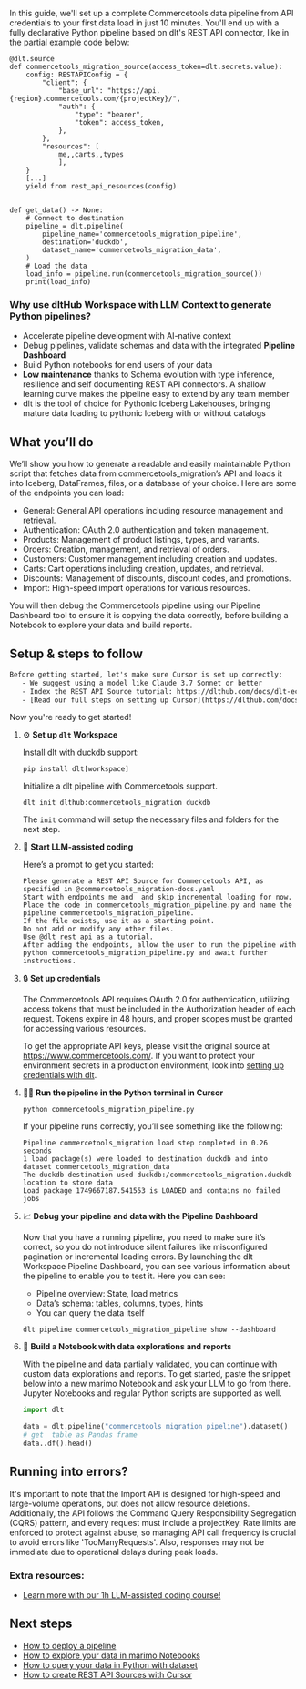 In this guide, we'll set up a complete Commercetools data pipeline from API credentials to your first data load in just 10 minutes. You'll end up with a fully declarative Python pipeline based on dlt's REST API connector, like in the partial example code below:

```python-outcome
@dlt.source
def commercetools_migration_source(access_token=dlt.secrets.value):
    config: RESTAPIConfig = {
        "client": {
            "base_url": "https://api.{region}.commercetools.com/{projectKey}/",
            "auth": {
                "type": "bearer",
                "token": access_token,
            },
        },
        "resources": [
            me,,carts,,types
            ],
    }
    [...]
    yield from rest_api_resources(config)


def get_data() -> None:
    # Connect to destination
    pipeline = dlt.pipeline(
        pipeline_name='commercetools_migration_pipeline',
        destination='duckdb',
        dataset_name='commercetools_migration_data', 
    )
    # Load the data
    load_info = pipeline.run(commercetools_migration_source())
    print(load_info) 
```

### Why use dltHub Workspace with LLM Context to generate Python pipelines?

- Accelerate pipeline development with AI-native context
- Debug pipelines, validate schemas and data with the integrated **Pipeline Dashboard**
- Build Python notebooks for end users of your data
- **Low maintenance** thanks to Schema evolution with type inference, resilience and self documenting REST API connectors. A shallow learning curve makes the pipeline easy to extend by any team member
- dlt is the tool of choice for Pythonic Iceberg Lakehouses, bringing mature data loading to pythonic Iceberg with or without catalogs

## What you’ll do

We’ll show you how to generate a readable and easily maintainable Python script that fetches data from commercetools_migration’s API and loads it into Iceberg, DataFrames, files, or a database of your choice. Here are some of the endpoints you can load:

- General: General API operations including resource management and retrieval.
- Authentication: OAuth 2.0 authentication and token management.
- Products: Management of product listings, types, and variants.
- Orders: Creation, management, and retrieval of orders.
- Customers: Customer management including creation and updates.
- Carts: Cart operations including creation, updates, and retrieval.
- Discounts: Management of discounts, discount codes, and promotions.
- Import: High-speed import operations for various resources.

You will then debug the Commercetools pipeline using our Pipeline Dashboard tool to ensure it is copying the data correctly, before building a Notebook to explore your data and build reports.

## Setup & steps to follow

```default
Before getting started, let's make sure Cursor is set up correctly:
   - We suggest using a model like Claude 3.7 Sonnet or better
   - Index the REST API Source tutorial: https://dlthub.com/docs/dlt-ecosystem/verified-sources/rest_api/ and add it to context as **@dlt rest api**
   - [Read our full steps on setting up Cursor](https://dlthub.com/docs/dlt-ecosystem/llm-tooling/cursor-restapi#23-configuring-cursor-with-documentation)
```

Now you're ready to get started!

1. ⚙️ **Set up `dlt` Workspace**
    
    Install dlt with duckdb support:
    ```shell
    pip install dlt[workspace]
    ```

    Initialize a dlt pipeline with Commercetools support.
    ```shell
    dlt init dlthub:commercetools_migration duckdb
    ```

    The `init` command will setup the necessary files and folders for the next step.
    
2. 🤠 **Start LLM-assisted coding**
    
    Here’s a prompt to get you started:
    
    ```prompt
    Please generate a REST API Source for Commercetools API, as specified in @commercetools_migration-docs.yaml 
    Start with endpoints me and  and skip incremental loading for now. 
    Place the code in commercetools_migration_pipeline.py and name the pipeline commercetools_migration_pipeline. 
    If the file exists, use it as a starting point. 
    Do not add or modify any other files. 
    Use @dlt rest api as a tutorial. 
    After adding the endpoints, allow the user to run the pipeline with python commercetools_migration_pipeline.py and await further instructions.
    ```

    
3. 🔒 **Set up credentials** 
    
    The Commercetools API requires OAuth 2.0 for authentication, utilizing access tokens that must be included in the Authorization header of each request. Tokens expire in 48 hours, and proper scopes must be granted for accessing various resources.
    
    To get the appropriate API keys, please visit the original source at https://www.commercetools.com/.
    If you want to protect your environment secrets in a production environment, look into [setting up credentials with dlt](https://dlthub.com/docs/walkthroughs/add_credentials).
    
4. 🏃‍♀️ **Run the pipeline in the Python terminal in Cursor**
    
    ```shell
    python commercetools_migration_pipeline.py
    ```
    
    If your pipeline runs correctly, you’ll see something like the following:
    
    ```shell
    Pipeline commercetools_migration load step completed in 0.26 seconds
    1 load package(s) were loaded to destination duckdb and into dataset commercetools_migration_data
    The duckdb destination used duckdb:/commercetools_migration.duckdb location to store data
    Load package 1749667187.541553 is LOADED and contains no failed jobs
    ```
    
5. 📈 **Debug your pipeline and data with the Pipeline Dashboard**

    Now that you have a running pipeline, you need to make sure it’s correct, so you do not introduce silent failures like misconfigured pagination or incremental loading errors. By launching the dlt Workspace Pipeline Dashboard, you can see various information about the pipeline to enable you to test it. Here you can see:
    - Pipeline overview: State, load metrics
    - Data’s schema: tables, columns, types, hints
    - You can query the data itself
    
    ```shell
    dlt pipeline commercetools_migration_pipeline show --dashboard
    ```
    
6. 🐍 **Build a Notebook with data explorations and reports**

    With the pipeline and data partially validated, you can continue with custom data explorations and reports. To get started, paste the snippet below into a new marimo Notebook and ask your LLM to go from there. Jupyter Notebooks and regular Python scripts are supported as well.

    
    ```python
    import dlt

   data = dlt.pipeline("commercetools_migration_pipeline").dataset()
   # get  table as Pandas frame
   data..df().head()
    ```

## Running into errors?

It's important to note that the Import API is designed for high-speed and large-volume operations, but does not allow resource deletions. Additionally, the API follows the Command Query Responsibility Segregation (CQRS) pattern, and every request must include a projectKey. Rate limits are enforced to protect against abuse, so managing API call frequency is crucial to avoid errors like 'TooManyRequests'. Also, responses may not be immediate due to operational delays during peak loads.

### Extra resources:

- [Learn more with our 1h LLM-assisted coding course!](https://www.youtube.com/watch?v=GGid70rnJuM)

## Next steps

- [How to deploy a pipeline](https://dlthub.com/docs/walkthroughs/deploy-a-pipeline)
- [How to explore your data in marimo Notebooks](https://dlthub.com/docs/general-usage/dataset-access/marimo)
- [How to query your data in Python with dataset](https://dlthub.com/docs/general-usage/dataset-access/dataset)
- [How to create REST API Sources with Cursor](https://dlthub.com/docs/dlt-ecosystem/llm-tooling/cursor-restapi)